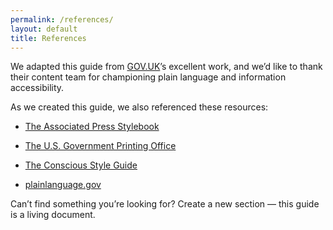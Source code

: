 ```yaml
---
permalink: /references/
layout: default
title: References
---
```

We adapted this guide from [GOV.UK](https://www.gov.uk/)’s
excellent work, and we’d like to thank their content team for
championing plain language and information accessibility.

As we created this guide, we also referenced these resources:

-   [The Associated Press Stylebook](https://www.apstylebook.com/)

-   [The U.S. Government Printing Office](http://www.gpo.gov/)

-   [The Conscious Style Guide](http://consciousstyleguide.com/)

-   [plainlanguage.gov](http://plainlanguage.gov)

Can’t find something you’re looking for? Create a new section — this
guide is a living document.